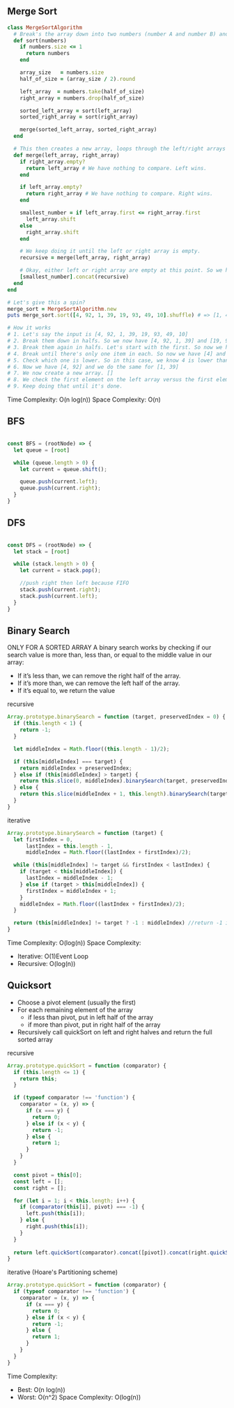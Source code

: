## Merge Sort
```Ruby
class MergeSortAlgorithm
  # Break's the array down into two numbers (number A and number B) and sorts them.
  def sort(numbers)
    if numbers.size <= 1
      return numbers
    end

    array_size   = numbers.size
    half_of_size = (array_size / 2).round

    left_array  = numbers.take(half_of_size)
    right_array = numbers.drop(half_of_size)

    sorted_left_array = sort(left_array)
    sorted_right_array = sort(right_array)

    merge(sorted_left_array, sorted_right_array)
  end

  # This then creates a new array, loops through the left/right arrays and places the lowest number into the array. 
  def merge(left_array, right_array)
    if right_array.empty?
      return left_array # We have nothing to compare. Left wins.
    end

    if left_array.empty?
      return right_array # We have nothing to compare. Right wins.
    end

    smallest_number = if left_array.first <= right_array.first
      left_array.shift
    else
      right_array.shift
    end

    # We keep doing it until the left or right array is empty.
    recursive = merge(left_array, right_array)

    # Okay, either left or right array are empty at this point. So we have a result.
    [smallest_number].concat(recursive)
  end
end

# Let's give this a spin?
merge_sort = MergeSortAlgorithm.new
puts merge_sort.sort([4, 92, 1, 39, 19, 93, 49, 10].shuffle) # => [1, 4, 10, 19, 39, 49, 92, 93]

# How it works
# 1. Let's say the input is [4, 92, 1, 39, 19, 93, 49, 10]
# 2. Break them down in halfs. So we now have [4, 92, 1, 39] and [19, 93, 49, 10]
# 3. Break them again in halfs. Let's start with the first. So now we have [4, 92] and [1, 39]
# 4. Break until there's only one item in each. So now we have [4] and [92]
# 5. Check which one is lower. So in this case, we know 4 is lower than 92. Let's rearrange it if necessary.
# 6. Now we have [4, 92] and we do the same for [1, 39]
# 7. We now create a new array. []
# 8. We check the first element on the left array versus the first element on the right array (i.e. 4 >= 9) and then add them to the new array.
# 9. Keep doing that until it's done.
```

Time Complexity: O(n log(n))
Space Complexity: O(n)

## BFS

```JavaScript

const BFS = (rootNode) => {
  let queue = [root]

  while (queue.length > 0) {
    let current = queue.shift();

    queue.push(current.left);
    queue.push(current.right);
  }
} 
```


## DFS

```JavaScript

const DFS = (rootNode) => {
  let stack = [root]

  while (stack.length > 0) {
    let current = stack.pop();

    //push right then left because FIFO
    stack.push(current.right);
    stack.push(current.left);
  }
}
```

## Binary Search

ONLY FOR A SORTED ARRAY
A binary search works by checking if our search value is more than, less than, or equal to the middle value in our array:

+ If it’s less than, we can remove the right half of the array.
+ If it’s more than, we can remove the left half of the array.
+ If it’s equal to, we return the value

recursive
```javascript
Array.prototype.binarySearch = function (target, preservedIndex = 0) {
  if (this.length < 1) {
    return -1;
  }

  let middleIndex = Math.floor((this.length - 1)/2);

  if (this[middleIndex] === target) {
    return middleIndex + preservedIndex;
  } else if (this[middleIndex] > target) {
    return this.slice(0, middleIndex).binarySearch(target, preservedIndex);
  } else {
    return this.slice(middleIndex + 1, this.length).binarySearch(target, preservedIndex + middleIndex + 1);
  }
}
```



iterative
```javascript
Array.prototype.binarySearch = function (target) {
  let firstIndex = 0,
      lastIndex = this.length - 1,
      middleIndex = Math.floor((lastIndex + firstIndex)/2);

  while (this[middleIndex] != target && firstIndex < lastIndex) {
    if (target < this[middleIndex]) {
      lastIndex = middleIndex - 1;
    } else if (target > this[middleIndex]) {
      firstIndex = middleIndex + 1;
    }
    middleIndex = Math.floor((lastIndex + firstIndex)/2);
  }

  return (this[middleIndex] != target ? -1 : middleIndex) //return -1 if nothing is found, else return the index
}
```

Time Complexity: O(log(n))
Space Complexity: 
  + Iterative: O(1)Event Loop
  + Recursive: O(log(n))

## Quicksort

+ Choose a pivot element (usually the first)
+ For each remaining element of the array
  - if less than pivot, put in left half of the array
  - if more than pivot, put in right half of the array
+ Recursively call quickSort on left and right halves and return the full sorted array

recursive
```javascript
Array.prototype.quickSort = function (comparator) {
  if (this.length <= 1) {
    return this;
  }

  if (typeof comparator !== 'function') {
    comparator = (x, y) => {
      if (x === y) {
        return 0;
      } else if (x < y) {
        return -1;
      } else {
        return 1;
      }
    }
  }

  const pivot = this[0];
  const left = [];
  const right = [];

  for (let i = 1; i < this.length; i++) {
    if (comparator(this[i], pivot) === -1) {
      left.push(this[i]);
    } else {
      right.push(this[i]);
    }
  }
  
  return left.quickSort(comparator).concat([pivot]).concat(right.quickSort(comparator));
}
```

iterative (Hoare's Partitioning scheme)
```javascript
Array.prototype.quickSort = function (comparator) {
  if (typeof comparator !== 'function') {
    comparator = (x, y) => {
      if (x === y) {
        return 0;
      } else if (x < y) {
        return -1;
      } else {
        return 1;
      }
    }
  }
}
```

Time Complexity:
  + Best: O(n log(n))
  + Worst: O(n^2) <!-- Choosing first or last element in an already sorted array -->
Space Complexity: O(log(n))